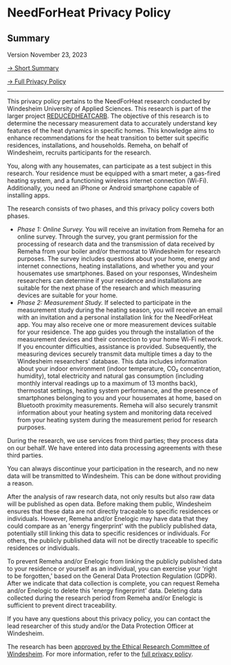 # NeedForHeat Privacy Policy

## Summary

Version November 23, 2023

[→ Short Summary](../../privacy/)

[→ Full Privacy Policy](../../privacy-full/)

---

This privacy policy pertains to the NeedForHeat research conducted by Windesheim University of Applied Sciences. This research is part of the larger project [REDUCEDHEATCARB](https://edu.nl/gutuc). The objective of this research is to determine the necessary measurement data to accurately understand key features of the heat dynamics in specific homes. This knowledge aims to enhance recommendations for the heat transition to better suit specific residences, installations, and households. Remeha, on behalf of Windesheim, recruits participants for the research.

You, along with any housemates, can participate as a test subject in this research. Your residence must be equipped with a smart meter, a gas-fired heating system, and a functioning wireless internet connection (Wi-Fi). Additionally, you need an iPhone or Android smartphone capable of installing apps.

The research consists of two phases, and this privacy policy covers both phases.

- *Phase 1: Online Survey.*
  You will receive an invitation from Remeha for an online survey. Through the survey, you grant permission for the processing of research data and the transmission of data received by Remeha from your boiler and/or thermostat to Windesheim for research purposes. The survey includes questions about your home, energy and internet connections, heating installations, and whether you and your housemates use smartphones. Based on your responses, Windesheim researchers can determine if your residence and installations are suitable for the next phase of the research and which measuring devices are suitable for your home.
- *Phase 2: Measurement Study.*
  If selected to participate in the measurement study during the heating season, you will receive an email with an invitation and a personal installation link for the NeedForHeat app. You may also receive one or more measurement devices suitable for your residence. The app guides you through the installation of the measurement devices and their connection to your home Wi-Fi network. If you encounter difficulties, assistance is provided. Subsequently, the measuring devices securely transmit data multiple times a day to the Windesheim researchers' database. This data includes information about your indoor environment (indoor temperature, CO₂ concentration, humidity), total electricity and natural gas consumption (including monthly interval readings up to a maximum of 13 months back), thermostat settings, heating system performance, and the presence of smartphones belonging to you and your housemates at home, based on Bluetooth proximity measurements. Remeha will also securely transmit information about your heating system and monitoring data received from your heating system during the measurement period for research purposes.

During the research, we use services from third parties; they process data on our behalf. We have entered into data processing agreements with these third parties.

You can always discontinue your participation in the research, and no new data will be transmitted to Windesheim. This can be done without providing a reason.

After the analysis of raw research data, not only results but also raw data will be published as open data. Before making them public, Windesheim ensures that these data are not directly traceable to specific residences or individuals. However, Remeha and/or Enelogic may have data that they could compare as an 'energy fingerprint' with the publicly published data, potentially still linking this data to specific residences or individuals. For others, the publicly published data will not be directly traceable to specific residences or individuals.

To prevent Remeha and/or Enelogic from linking the publicly published data to your residence or yourself as an individual, you can exercise your 'right to be forgotten,' based on the General Data Protection Regulation (GDPR). After we indicate that data collection is complete, you can request Remeha and/or Enelogic to delete this 'energy fingerprint' data. Deleting data collected during the research period from Remeha and/or Enelogic is sufficient to prevent direct traceability.

If you have any questions about this privacy policy, you can contact the lead researcher of this study and/or the Data Protection Officer at Windesheim.

The research has been [approved by the Ethical Research Committee of Windesheim](../assets/231121-goedkeurende-verklaring-ECO-Windesheim-REDUCEDHEATCARB.pdf). For more information, refer to the [full privacy policy](../../privacy-full/).

